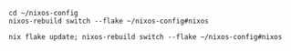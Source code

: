 ```fish
cd ~/nixos-config
nixos-rebuild switch --flake ~/nixos-config#nixos
```

```fish
nix flake update; nixos-rebuild switch --flake ~/nixos-config#nixos
```
